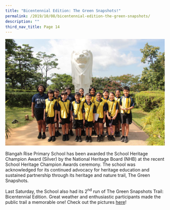 ```yaml
---
title: "Bicentennial Edition: The Green Snapshots!"
permalink: /2019/10/08/bicentennial-edition-the-green-snapshots/
description: ""
third_nav_title: Page 14
---
```


<img src="/images/IMG_3391-1-1024x683.jpg">
<p>Blangah Rise Primary School has been awarded the School Heritage Champion Award (Silver) by the National Heritage Board (NHB) at the recent School Heritage Champion Awards ceremony. The school was acknowledged for its continued advocacy for heritage education and sustained partnership through its heritage and nature trail, The Green Snapshots.</p>
<p>Last Saturday, the School also had its 2<sup>nd</sup>&nbsp;run of The Green Snapshots Trail: Bicentennial Edition. Great weather and enthusiastic participants made the public trail a memorable one! Check out the pictures&nbsp;<a href="https://www.facebook.com/pg/Blangah-Rise-Primary-School-1143547012326368/photos/?tab=album&amp;album_id=2865880913426294">here</a>!</p>